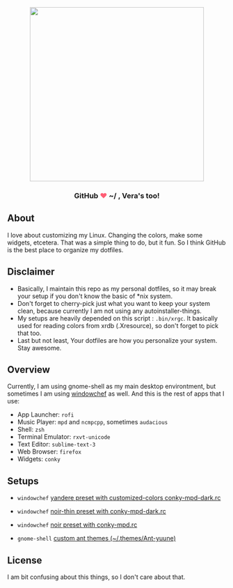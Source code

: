 <div align="center">
	<img src="https://github.com/yuune/dotfiles/raw/master/README-header.png" width="400px">
	<h3>GitHub <font color="#ff5d74">❤</font> ~/ , Vera's too!</h3>
</div>

## About
I love about customizing my Linux. Changing the colors, make some widgets, etcetera. 
That was a simple thing to do, but it fun. So I think GitHub is the best place to organize my dotfiles. 

## Disclaimer
* Basically, I maintain this repo as my personal dotfiles, so it may break your setup if you don't know the basic of *nix system.
* Don't forget to cherry-pick just what you want to keep your system clean, because currently I am not using any autoinstaller-things.
* My setups are heavily depended on this script : `.bin/xrgc`. It basically used for reading colors from xrdb (.Xresource), so don't forget to pick that too.
* Last but not least, Your dotfiles are how you personalize your system. Stay awesome.
 
## Overview
Currently, I am using gnome-shell as my main desktop environtment, but sometimes I am using [windowchef](https://github.com/tudurom/windowchef) as well.
And this is the rest of apps that I use:
- App Launcher: `rofi`
- Music Player: `mpd` and `ncmpcpp`, sometimes `audacious`
- Shell: `zsh`
- Terminal Emulator: `rxvt-unicode`
- Text Editor: `sublime-text-3`
- Web Browser: `firefox`
- Widgets: `conky`

## Setups
* `windowchef` [yandere preset with customized-colors conky-mpd-dark.rc](https://github.com/yuune/dotfiles/raw/master/previews/yandere.png) 

* `windowchef` [noir-thin preset with conky-mpd-dark.rc](https://github.com/yuune/dotfiles/raw/master/previews/noir-thin.png) 

* `windowchef` [noir preset with conky-mpd.rc](https://github.com/yuune/dotfiles/raw/master/previews/noir.png)

* `gnome-shell` [custom ant themes (~/.themes/Ant-yuune)](https://github.com/yuune/dotfiles/raw/master/.themes/Ant-yuune/preview.png)

## License
I am bit confusing about this things, so I don't care about that.
